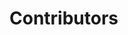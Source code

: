 <script setup>
import { VPTeamMembers } from 'vitepress/theme'

const members = [
  {
    avatar: 'https://www.github.com/jsnfwlr.png',
    name: 'Jason Fowler',
    title: 'Creator',
    links: [
      { icon: 'github', link: 'https://github.com/jsnfwlr' },
      { icon: 'twitter', link: 'https://twitter.com/jsnfwlr' }
    ]
  }
]
</script>

# Contributors

<VPTeamMembers size="small" :members="members" />
